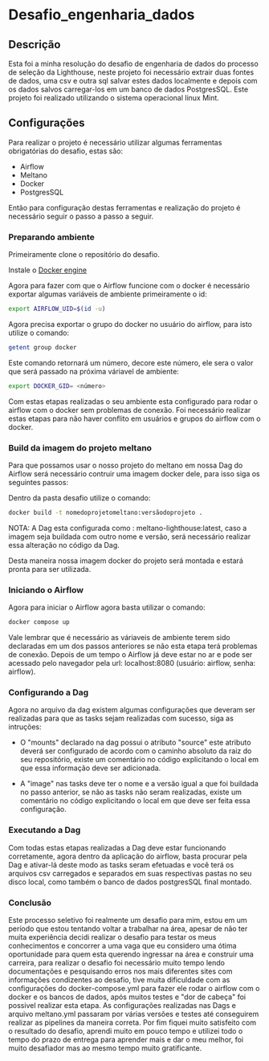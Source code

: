 # Desafio_engenharia_dados

## Descrição

Esta foi a minha resolução do desafio de engenharia de dados do processo de seleção da Lighthouse, neste projeto foi necessário extrair duas fontes de dados, uma csv e outra sql salvar estes dados localmente e depois com os dados salvos carregar-los em um banco de dados PostgresSQL. Este projeto foi realizado utilizando o sistema operacional linux Mint.


## Configurações 

Para realizar o projeto é necessário utilizar algumas ferramentas obrigatórias do desafio, estas são: 

- Airflow
- Meltano 
- Docker 
- PostgresSQL

Então para configuração destas ferramentas e realização do projeto é necessário seguir o passo a passo a seguir.

### Preparando ambiente 

Primeiramente clone o repositório do desafio.

Instale o [Docker engine](https://docs.docker.com/engine/install/ubuntu/)

Agora para fazer com que o Airflow funcione com o docker é necessário exportar algumas variáveis de ambiente primeiramente o id:

```bash
export AIRFLOW_UID=$(id -u)
```
Agora precisa exportar o grupo do docker no usuário do airflow, para isto utilize o comando:

```bash
getent group docker
```
Este comando retornará um número, decore este número, ele sera o valor que será passado na próxima váriavel de ambiente:

```bash
export DOCKER_GID= <número>
```
Com estas etapas realizadas o seu ambiente esta configurado para rodar o airflow com o docker sem problemas de conexão. Foi necessário realizar estas etapas para não haver conflito em usuários e grupos do airflow com o docker. 

### Build da imagem do projeto meltano 

Para que possamos usar o nosso projeto do meltano em nossa Dag do Airflow será necessário contruir uma imagem docker dele, para isso siga os seguintes passos:

Dentro da pasta desafio utilize o comando:

```bash
docker build -t nomedoprojetomeltano:versãodoprojeto .
```

NOTA: A Dag esta configurada como : meltano-lighthouse:latest, caso a imagem seja buildada com outro nome e versão, será necessário realizar essa alteração no código da Dag.

Desta maneira nossa imagem docker do projeto será montada e estará pronta para ser utilizada.

### Iniciando o Airflow 

Agora para iniciar o Airflow agora basta utilizar o comando:

```bash
docker compose up
```
Vale lembrar que é necessário as váriaveis de ambiente terem sido declaradas em um dos passos anteriores se não esta etapa terá problemas de conexão. Depois de um tempo o Airflow já deve estar no ar e pode ser acessado pelo navegador pela url: localhost:8080 (usuário: airflow, senha: airflow). 

### Configurando a Dag

Agora no arquivo da dag existem algumas configurações que deveram ser realizadas para que as tasks sejam realizadas com sucesso,
siga as intruções:

- O "mounts" declarado na dag possui o atributo "source" este atributo deverá ser configurado de acordo com o caminho absoluto da raiz do seu repositório, existe um comentário no código explicitando o local em que essa informação deve ser adicionada.

- A "image" nas tasks deve ter o nome e a versão igual a que foi buildada no passo anterior, se não as tasks não seram realizadas, existe um comentário no código explicitando o local em que deve ser feita essa configuração.

### Executando a Dag

Com todas estas etapas realizadas a Dag deve estar funcionando corretamente, agora dentro da aplicação do airflow, basta procurar pela Dag e ativar-lá deste modo as tasks seram efetuadas e você terá os arquivos csv carregados e separados em suas respectivas pastas no seu disco local, como também o banco de dados postgresSQL final montado.

### Conclusão 

Este processo seletivo foi realmente um desafio para mim, estou em um período que estou tentando voltar a trabalhar na área, apesar de não ter muita experiência decidi realizar o desafio para testar os meus conhecimentos e concorrer a uma vaga que eu considero uma ótima oportunidade para quem esta querendo ingressar na área e construir uma carreira, para realizar o desafio foi necessário muito tempo lendo documentações e pesquisando erros nos mais diferentes sites com informações condizentes ao desafio, tive muita dificuldade com as configurações do docker-compose.yml para fazer ele rodar o airflow com o docker e os bancos de dados, após muitos testes e "dor de cabeça" foi possivel realizar esta etapa. As configurações realizadas nas Dags e arquivo meltano.yml passaram por várias versões e testes até conseguirem realizar as pipelines da maneira correta. Por fim fiquei muito satisfeito com o resultado do desafio, aprendi muito em pouco tempo e utilizei todo o tempo do prazo de entrega para aprender mais e dar o meu melhor, foi muito desafiador mas ao mesmo tempo muito gratificante.













